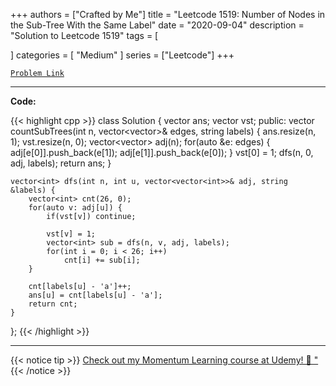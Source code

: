
+++
authors = ["Crafted by Me"]
title = "Leetcode 1519: Number of Nodes in the Sub-Tree With the Same Label"
date = "2020-09-04"
description = "Solution to Leetcode 1519"
tags = [
    
]
categories = [
    "Medium"
]
series = ["Leetcode"]
+++



[`Problem Link`](https://leetcode.com/problems/number-of-nodes-in-the-sub-tree-with-the-same-label/description/)

---

**Code:**

{{< highlight cpp >}}
class Solution {
    vector<int> ans;
    vector<int> vst;
public:
    vector<int> countSubTrees(int n, vector<vector<int>>& edges, string labels) {
        ans.resize(n, 1);
        vst.resize(n, 0);
        vector<vector<int>> adj(n);
        for(auto &e: edges) {
            adj[e[0]].push_back(e[1]);
            adj[e[1]].push_back(e[0]);
        }
        vst[0] = 1;
        dfs(n, 0, adj, labels);
        return ans;
    }

    vector<int> dfs(int n, int u, vector<vector<int>>& adj, string &labels) {
        vector<int> cnt(26, 0);
        for(auto v: adj[u]) {
            if(vst[v]) continue;

            vst[v] = 1;
            vector<int> sub = dfs(n, v, adj, labels);
            for(int i = 0; i < 26; i++)
                cnt[i] += sub[i];
        }

        cnt[labels[u] - 'a']++;
        ans[u] = cnt[labels[u] - 'a'];
        return cnt;
    }
};
{{< /highlight >}}


---


{{< notice tip >}}
[Check out my Momentum Learning course at Udemy! 🚀 "](https://www.udemy.com/course/blind-75-the-data-structures-and-algorithms-essentials/)
{{< /notice >}}

